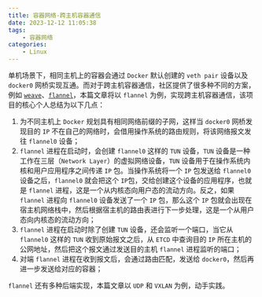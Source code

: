 ```yaml
---
title: 容器网络-跨主机容器通信
date: 2023-12-12 11:05:38
tags:
    - 容器网络
categories:
    - Linux
---
```


单机场景下，相同主机上的容器会通过 `Docker` 默认创建的 `veth pair` 设备以及 `docker0` 网桥实现互通。而对于跨主机容器通信，社区提供了很多种不同的方案，例如 [`weave`](https://github.com/weaveworks/weave)、[`flannel`](https://github.com/flannel-io/flannel)，本篇文章将以 `flannel` 为例，实现跨主机容器通信，该项目的核心个人总结为以下几点：

1. 为不同主机上 `Docker` 规划具有相同网络前缀的子网，这样当 `docker0` 网桥发现目的 `IP` 不在自己的网络时，会借用操作系统的路由规则，将该网络报文发往 `flannel0` 设备；
2. `flannel` 进程在启动时，会创建 `flannel0` 这样的 `TUN` 设备，`TUN` 设备是一种工作在三层（`Network Layer`）的虚拟网络设备，`TUN` 设备用于在操作系统内核和用户应用程序之间传递 `IP` 包。当操作系统将一个 `IP` 包发送给 `flannel0` 设备之后，`flannel0` 就会把这个 `IP`包，交给创建这个设备的应用程序，也就是 `flannel` 进程，这是一个从内核态向用户态的流动方向。反之，如果 `flannel` 进程向 `flannel0` 设备发送了一个 `IP` 包，那么这个 `IP` 包就会出现在宿主机网络栈中，然后根据宿主机的路由表进行下一步处理，这是一个从用户态向内核态的流动方向；
3. `flannel` 进程在启动时除了创建 `TUN` 设备，还会监听一个端口，当它从 `flannel0` 这样的 `TUN` 收到原始报文之后，从 `ETCD` 中查询目的 `IP` 所在主机的公网地址，然后把这个报文通过发送目的主机 `flannel` 进程监听的端口；
4. 对端 `flannel` 进程在收到报文后，会通过路由匹配，发送给 `docker0`，然后再进一步发送给对应的容器；

`flannel` 还有多种后端实现，本篇文章以 `UDP` 和 `VXLAN` 为例，动手实践。